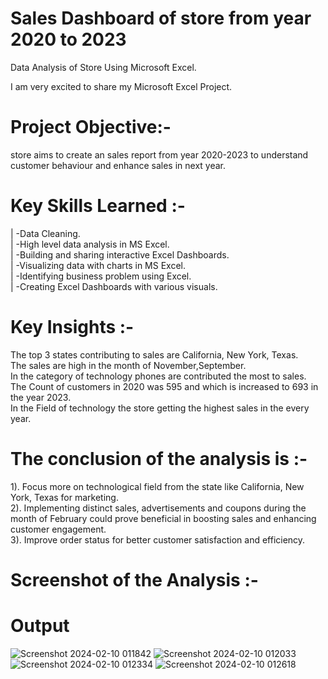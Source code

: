 # Sales Dashboard of store from year 2020 to 2023
Data Analysis of Store Using Microsoft Excel.    

I am very excited to share my Microsoft Excel Project.

# Project Objective:-
 store aims to create an sales report from year 2020-2023 to understand customer behaviour and enhance sales in next year.


# Key Skills Learned :-
| -Data Cleaning.   
| -High level data analysis in MS Excel.   
| -Building and sharing interactive Excel Dashboards.   
| -Visualizing data with charts in MS Excel.   
| -Identifying business problem using Excel.   
| -Creating Excel Dashboards with various visuals.      


# Key Insights :-
The top 3 states contributing to sales are California, New York, Texas.  
The sales are high in the month of November,September.    
In the category of technology phones are contributed the most to sales.    
The Count of customers in 2020 was 595 and which is increased to 693 in the year 2023.     
In the Field of technology the store getting the highest sales in the every year.     



# The conclusion of the analysis is :-
1). Focus more on technological field from the state like California, New York, Texas for marketing.    
2). Implementing distinct sales, advertisements and coupons during the month of February could prove beneficial in boosting sales and enhancing customer engagement.     
3). Improve order status for better customer satisfaction and efficiency.    


# Screenshot of the Analysis :-

# Output
![Screenshot 2024-02-10 011842](https://github.com/MyProjects-5/Sales_Dashboard/assets/140932670/44b7a8d9-3292-4309-8548-53fef23ff761)
![Screenshot 2024-02-10 012033](https://github.com/MyProjects-5/Sales_Dashboard/assets/140932670/59cca6e5-2cf3-479d-b5d7-8171180685a3)
![Screenshot 2024-02-10 012334](https://github.com/MyProjects-5/Sales_Dashboard/assets/140932670/efe3b37b-23e8-4d67-af20-a8bb494757bd)
![Screenshot 2024-02-10 012618](https://github.com/MyProjects-5/Sales_Dashboard/assets/140932670/7db13407-606d-4634-8c9f-60c64e394e32)


